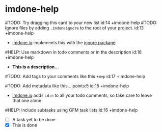 imdone-help
====
#TODO: Try dragging this card to your new list id:14 +imdone-help
#TODO: Ignore files by adding `.imdoneignore` to the root of your project. id:13 +imdone-help
- [imdone.io](https://imdone.io) implements this with the [ignore package](https://www.npmjs.com/package/ignore)

#HELP: Use markdown in todo comments or in the description id:18 +imdone-help
- **This is a description...**

#TODO: Add tags to your comments like this `+mvp` id:17 +imdone-help

#TODO: Add metadata like this... points:5 id:15 +imdone-help
- [imdone.io](https://imdone.io) adds `id:n` to all your todo comments, so take care to leave that one alone

#HELP: Include subtasks using GFM task lists id:16 +imdone-help
- [ ] A task yet to be done
- [x] This is done
